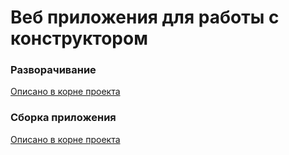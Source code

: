 # Веб приложения для работы с конструктором

### Разворачивание

[Описано в корне проекта](../../..)

### Сборка приложения

[Описано в корне проекта](../../..)
